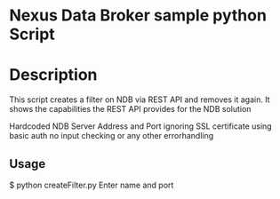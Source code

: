 Nexus Data Broker sample python Script
======================================

# Description
This script creates a filter on NDB via REST API and removes it again. 
It shows the capabilities the REST API provides for the NDB solution

Hardcoded NDB Server Address and Port
ignoring SSL certificate
using basic auth
no input checking or any other errorhandling

## Usage
$ python createFilter.py
Enter name and port


